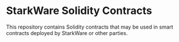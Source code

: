 # StarkWare Solidity Contracts

This repository contains Solidity contracts that may be used in smart contracts
deployed by StarkWare or other parties.
